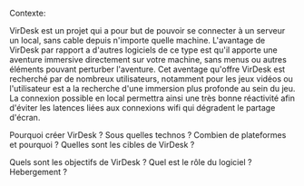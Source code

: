 Contexte:

VirDesk est un projet qui a pour but de pouvoir se connecter à un serveur un local, sans cable depuis n'importe quelle machine.
L'avantage de VirDesk par rapport a d'autres logiciels de ce type est qu'il apporte une aventure immersive directement sur votre machine, sans 
menus ou autres éléments pouvant perturber l'aventure.
Cet aventage qu'offre VirDesk est recherché par de nombreux utilisateurs, notamment pour les jeux vidéos ou l'utilisateur est a la recherche
d'une immersion plus profonde au sein du jeu.
La connexion possible en local permettra ainsi une très bonne réactivité afin d'éviter les latences liées aux connexions wifi qui dégradent
le partage d'écran.

Pourquoi créer VirDesk ?
Sous quelles technos ?
Combien de plateformes et pourquoi ?
Quelles sont les cibles de VirDesk ?

Quels sont les objectifs de VirDesk ?
Quel est le rôle du logiciel ?
Hebergement ? 
